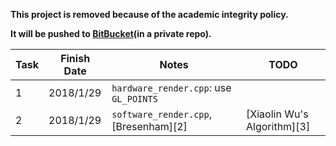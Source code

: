 **This project is removed because of the academic integrity policy.**

**It will be pushed to [BitBucket][1](in a private repo).**

| Task | Finish Date | Notes | TODO |
| ---- | ----------- | ----- | ---- |
| 1    | 2018/1/29   | `hardware_render.cpp`: use `GL_POINTS` |  |
| 2    | 2018/1/29   | `software_render.cpp`, [Bresenham][2] | [Xiaolin Wu's Algorithm][3] |


  [1]: https://bitbucket.org/
